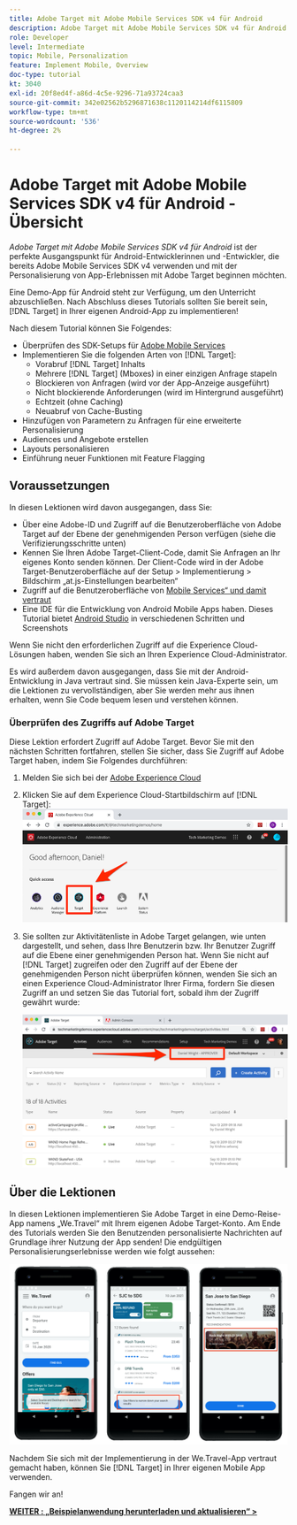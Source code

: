 ```yaml
---
title: Adobe Target mit Adobe Mobile Services SDK v4 für Android
description: Adobe Target mit Adobe Mobile Services SDK v4 für Android ist der perfekte Ausgangspunkt für Android-Entwicklerinnen und -Entwickler, die bereits Adobe Mobile Services SDK v4 verwenden und mit der Personalisierung von App-Erlebnissen mit Adobe Target beginnen möchten.
role: Developer
level: Intermediate
topic: Mobile, Personalization
feature: Implement Mobile, Overview
doc-type: tutorial
kt: 3040
exl-id: 20f8ed4f-a86d-4c5e-9296-71a93724caa3
source-git-commit: 342e02562b5296871638c1120114214df6115809
workflow-type: tm+mt
source-wordcount: '536'
ht-degree: 2%

---
```


# Adobe Target mit Adobe Mobile Services SDK v4 für Android - Übersicht

_Adobe Target mit Adobe Mobile Services SDK v4 für Android_ ist der perfekte Ausgangspunkt für Android-Entwicklerinnen und -Entwickler, die bereits Adobe Mobile Services SDK v4 verwenden und mit der Personalisierung von App-Erlebnissen mit Adobe Target beginnen möchten.

Eine Demo-App für Android steht zur Verfügung, um den Unterricht abzuschließen. Nach Abschluss dieses Tutorials sollten Sie bereit sein, [!DNL Target] in Ihrer eigenen Android-App zu implementieren!

Nach diesem Tutorial können Sie Folgendes:

* Überprüfen des SDK-Setups für [Adobe Mobile Services](https://experienceleague.adobe.com/docs/mobile-services/android/getting-started-android/requirements.html?lang=en)
* Implementieren Sie die folgenden Arten von [!DNL Target]:
   * Vorabruf [!DNL Target] Inhalts
   * Mehrere [!DNL Target] (Mboxes) in einer einzigen Anfrage stapeln
   * Blockieren von Anfragen (wird vor der App-Anzeige ausgeführt)
   * Nicht blockierende Anforderungen (wird im Hintergrund ausgeführt)
   * Echtzeit (ohne Caching)
   * Neuabruf von Cache-Busting
* Hinzufügen von Parametern zu Anfragen für eine erweiterte Personalisierung
* Audiences und Angebote erstellen
* Layouts personalisieren
* Einführung neuer Funktionen mit Feature Flagging

## Voraussetzungen 

In diesen Lektionen wird davon ausgegangen, dass Sie:

* Über eine Adobe-ID und Zugriff auf die Benutzeroberfläche von Adobe Target auf der Ebene der genehmigenden Person verfügen (siehe die Verifizierungsschritte unten)
* Kennen Sie Ihren Adobe Target-Client-Code, damit Sie Anfragen an Ihr eigenes Konto senden können. Der Client-Code wird in der Adobe Target-Benutzeroberfläche auf der   Setup > Implementierung > Bildschirm „at.js-Einstellungen bearbeiten“
* Zugriff auf die Benutzeroberfläche von [Mobile Services“ und damit vertraut ](https://mobilemarketing.adobe.com/)
* Eine IDE für die Entwicklung von Android Mobile Apps haben. Dieses Tutorial bietet [Android Studio](https://developer.android.com/studio/install) in verschiedenen Schritten und Screenshots

Wenn Sie nicht den erforderlichen Zugriff auf die Experience Cloud-Lösungen haben, wenden Sie sich an Ihren Experience Cloud-Administrator.

Es wird außerdem davon ausgegangen, dass Sie mit der Android-Entwicklung in Java vertraut sind. Sie müssen kein Java-Experte sein, um die Lektionen zu vervollständigen, aber Sie werden mehr aus ihnen erhalten, wenn Sie Code bequem lesen und verstehen können.

### Überprüfen des Zugriffs auf Adobe Target

Diese Lektion erfordert Zugriff auf Adobe Target. Bevor Sie mit den nächsten Schritten fortfahren, stellen Sie sicher, dass Sie Zugriff auf Adobe Target haben, indem Sie Folgendes durchführen:

1. Melden Sie sich bei der [Adobe Experience Cloud ](https://experience.adobe.com/)
1. Klicken Sie auf dem Experience Cloud-Startbildschirm auf [!DNL Target]:
   ![Experience Cloud-Startbildschirm](assets/aec_homeScreen_clickTarget.png)
1. Sie sollten zur Aktivitätenliste in Adobe Target gelangen, wie unten dargestellt, und sehen, dass Ihre Benutzerin bzw. Ihr Benutzer Zugriff auf die Ebene einer genehmigenden Person hat. Wenn Sie nicht auf [!DNL Target] zugreifen oder den Zugriff auf der Ebene der genehmigenden Person nicht überprüfen können, wenden Sie sich an einen Experience Cloud-Administrator Ihrer Firma, fordern Sie diesen Zugriff an und setzen Sie das Tutorial fort, sobald ihm der Zugriff gewährt wurde:

   ![Adobe-Benutzeroberfläche](assets/targetUI_approver.png)

## Über die Lektionen

In diesen Lektionen implementieren Sie Adobe Target in eine Demo-Reise-App namens „We.Travel“ mit Ihrem eigenen Adobe Target-Konto. Am Ende des Tutorials werden Sie den Benutzenden personalisierte Nachrichten auf Grundlage ihrer Nutzung der App senden! Die endgültigen Personalisierungserlebnisse werden wie folgt aussehen:

![We.Travel App endgültig](assets/overview_final_result.jpg)

Nachdem Sie sich mit der Implementierung in der We.Travel-App vertraut gemacht haben, können Sie [!DNL Target] in Ihrer eigenen Mobile App verwenden.

Fangen wir an!

**[WEITER : „Beispielanwendung herunterladen und aktualisieren“ >](download-and-update-the-sample-app.md)**
